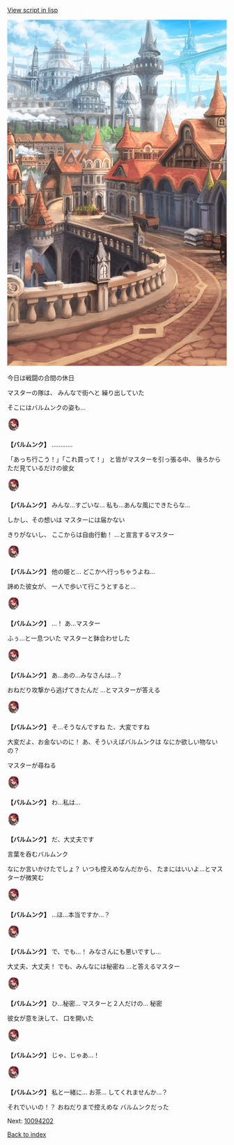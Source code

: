 [View script in lisp](../scripts/10094201.txt)

![town.png](../images/backgrounds/town.png)

今日は戦闘の合間の休日

マスターの隊は、
みんなで街へと
繰り出していた

そこにはバルムンクの姿も…

<img src="../images/units/100941.png" alt="100941.png" height="34"/>

**【バルムンク】**
…………

「あっち行こう！」「これ買って！」
と皆がマスターを引っ張る中、
後ろからただ見ているだけの彼女

<img src="../images/units/100941.png" alt="100941.png" height="34"/>

**【バルムンク】**
みんな…すごいな…
私も…あんな風にできたらな…

しかし、その想いは
マスターには届かない

きりがないし、
ここからは自由行動！
…と宣言するマスター

<img src="../images/units/100941.png" alt="100941.png" height="34"/>

**【バルムンク】**
他の姫と…
どこかへ行っちゃうよね…

諦めた彼女が、
一人で歩いて行こうとすると…

<img src="../images/units/100941.png" alt="100941.png" height="34"/>

**【バルムンク】**
…！
あ…マスター

ふぅ…と一息ついた
マスターと鉢合わせした

<img src="../images/units/100941.png" alt="100941.png" height="34"/>

**【バルムンク】**
あ…あの…みなさんは…？

おねだり攻撃から逃げてきたんだ
…とマスターが答える

<img src="../images/units/100941.png" alt="100941.png" height="34"/>

**【バルムンク】**
そ…そうなんですね
た、大変ですね

大変だよ、お金ないのに！
あ、そういえばバルムンクは
なにか欲しい物ないの？

マスターが尋ねる

<img src="../images/units/100941.png" alt="100941.png" height="34"/>

**【バルムンク】**
わ…私は…

<img src="../images/units/100941.png" alt="100941.png" height="34"/>

**【バルムンク】**
だ、大丈夫です

言葉を呑むバルムンク

なにか言いかけたでしょ？
いつも控えめなんだから、
たまにはいいよ…とマスターが微笑む

<img src="../images/units/100941.png" alt="100941.png" height="34"/>

**【バルムンク】**
…ほ…本当ですか…？

<img src="../images/units/100941.png" alt="100941.png" height="34"/>

**【バルムンク】**
で、でも…！
みなさんにも悪いですし…

大丈夫、大丈夫！
でも、みんなには秘密ね
…と答えるマスター

<img src="../images/units/100941.png" alt="100941.png" height="34"/>

**【バルムンク】**
ひ…秘密…
マスターと２人だけの…
秘密

彼女が意を決して、
口を開いた

<img src="../images/units/100941.png" alt="100941.png" height="34"/>

**【バルムンク】**
じゃ、じゃあ…！

<img src="../images/units/100941.png" alt="100941.png" height="34"/>

**【バルムンク】**
私と一緒に…
お茶…
してくれませんか…？

それでいいの！？
おねだりまで控えめな
バルムンクだった

Next: [10094202](10094202.md)

[Back to index](index.md)
